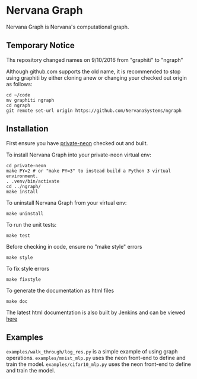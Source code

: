 # Nervana Graph

Nervana Graph is Nervana's computational graph.

## Temporary Notice

Ths repository changed names on 9/10/2016 from "graphiti" to "ngraph"

Although github.com supports the old name, it is recommended to stop using graphiti by
either cloning anew or changing your checked out origin as follows:

```
cd ~/code
mv graphiti ngraph
cd ngraph
git remote set-url origin https://github.com/NervanaSystems/ngraph
```

## Installation

First ensure you have [private-neon](https://github.com/NervanaSystems/private-neon) checked out and built.

To install Nervana Graph into your private-neon virtual env:

```
cd private-neon
make PY=2 # or "make PY=3" to instead build a Python 3 virtual environment.
. .venv/bin/activate
cd ../ngraph/
make install
```

To uninstall Nervana Graph from your virtual env:
```
make uninstall
```

To run the unit tests:
```
make test
```

Before checking in code, ensure no "make style" errors
```
make style
```

To fix style errors
```
make fixstyle
```

To generate the documentation as html files
```
make doc
```

The latest html documentation is also built by Jenkins and can be viewed
[here](http://jenkins.localdomain:8080/job/NEON_NGRAPH_Integration_Test/lastSuccessfulBuild/artifact/doc/build/html/index.html)


## Examples

`examples/walk_through/log_res.py` is a simple example of using graph operations.
`examples/mnist_mlp.py` uses the neon front-end to define and train the model.
`examples/cifar10_mlp.py` uses the neon front-end to define and train the model.